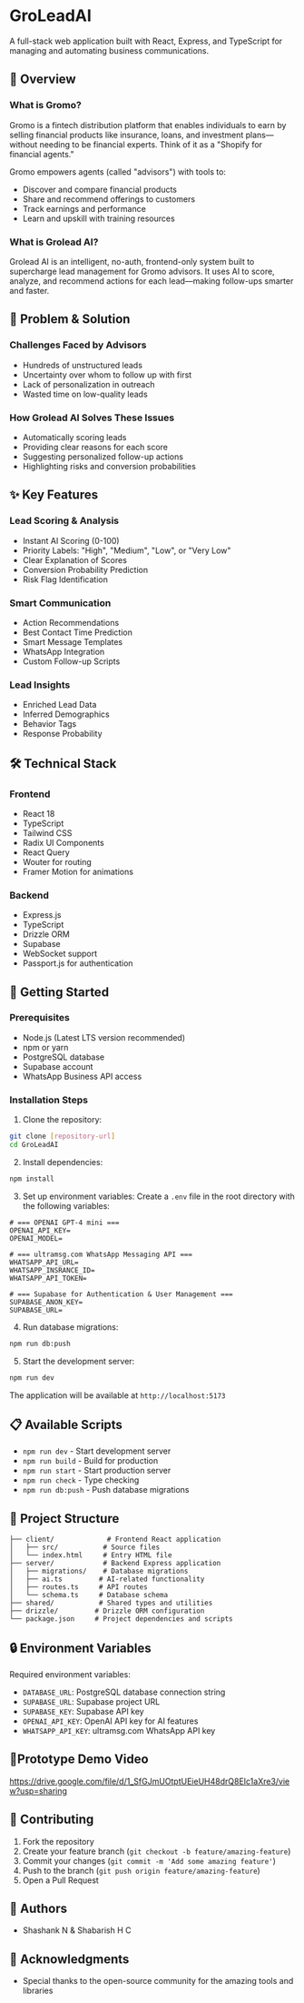 # GroLeadAI

A full-stack web application built with React, Express, and TypeScript for managing and automating business communications.

## 📖 Overview

### What is Gromo?
Gromo is a fintech distribution platform that enables individuals to earn by selling financial products like insurance, loans, and investment plans—without needing to be financial experts. Think of it as a "Shopify for financial agents."

Gromo empowers agents (called "advisors") with tools to:
- Discover and compare financial products
- Share and recommend offerings to customers
- Track earnings and performance
- Learn and upskill with training resources

### What is Grolead AI?
Grolead AI is an intelligent, no-auth, frontend-only system built to supercharge lead management for Gromo advisors. It uses AI to score, analyze, and recommend actions for each lead—making follow-ups smarter and faster.

## 🎯 Problem & Solution

### Challenges Faced by Advisors
- Hundreds of unstructured leads
- Uncertainty over whom to follow up with first
- Lack of personalization in outreach
- Wasted time on low-quality leads

### How Grolead AI Solves These Issues
- Automatically scoring leads
- Providing clear reasons for each score
- Suggesting personalized follow-up actions
- Highlighting risks and conversion probabilities

## ✨ Key Features

### Lead Scoring & Analysis
- Instant AI Scoring (0-100)
- Priority Labels: "High", "Medium", "Low", or "Very Low"
- Clear Explanation of Scores
- Conversion Probability Prediction
- Risk Flag Identification

### Smart Communication
- Action Recommendations
- Best Contact Time Prediction
- Smart Message Templates
- WhatsApp Integration
- Custom Follow-up Scripts

### Lead Insights
- Enriched Lead Data
- Inferred Demographics
- Behavior Tags
- Response Probability

## 🛠️ Technical Stack

### Frontend
- React 18
- TypeScript
- Tailwind CSS
- Radix UI Components
- React Query
- Wouter for routing
- Framer Motion for animations

### Backend
- Express.js
- TypeScript
- Drizzle ORM
- Supabase
- WebSocket support
- Passport.js for authentication

## 🚀 Getting Started

### Prerequisites
- Node.js (Latest LTS version recommended)
- npm or yarn
- PostgreSQL database
- Supabase account
- WhatsApp Business API access

### Installation Steps

1. Clone the repository:
```bash
git clone [repository-url]
cd GroLeadAI
```

2. Install dependencies:
```bash
npm install
```

3. Set up environment variables:
Create a `.env` file in the root directory with the following variables:
```env
# === OPENAI GPT-4 mini ===
OPENAI_API_KEY=
OPENAI_MODEL=

# === ultramsg.com WhatsApp Messaging API ===
WHATSAPP_API_URL=
WHATSAPP_INSRANCE_ID=
WHATSAPP_API_TOKEN=

# === Supabase for Authentication & User Management ===
SUPABASE_ANON_KEY=
SUPABASE_URL=
```

4. Run database migrations:
```bash
npm run db:push
```

5. Start the development server:
```bash
npm run dev
```

The application will be available at `http://localhost:5173`

## 📋 Available Scripts

- `npm run dev` - Start development server
- `npm run build` - Build for production
- `npm run start` - Start production server
- `npm run check` - Type checking
- `npm run db:push` - Push database migrations

## 📁 Project Structure

```
├── client/             # Frontend React application
│   ├── src/           # Source files
│   └── index.html     # Entry HTML file
├── server/            # Backend Express application
│   ├── migrations/    # Database migrations
│   ├── ai.ts         # AI-related functionality
│   ├── routes.ts     # API routes
│   └── schema.ts     # Database schema
├── shared/           # Shared types and utilities
├── drizzle/         # Drizzle ORM configuration
└── package.json     # Project dependencies and scripts
```

## 🔒 Environment Variables

Required environment variables:
- `DATABASE_URL`: PostgreSQL database connection string
- `SUPABASE_URL`: Supabase project URL
- `SUPABASE_KEY`: Supabase API key
- `OPENAI_API_KEY`: OpenAI API key for AI features
- `WHATSAPP_API_KEY`: ultramsg.com WhatsApp API key

## 📼Prototype Demo Video

https://drive.google.com/file/d/1_SfGJmUOtptUEieUH48drQ8EIc1aXre3/view?usp=sharing


## 🤝 Contributing

1. Fork the repository
2. Create your feature branch (`git checkout -b feature/amazing-feature`)
3. Commit your changes (`git commit -m 'Add some amazing feature'`)
4. Push to the branch (`git push origin feature/amazing-feature`)
5. Open a Pull Request

## 👥 Authors

- Shashank N & Shabarish H C

## 🙏 Acknowledgments

- Special thanks to the open-source community for the amazing tools and libraries 
